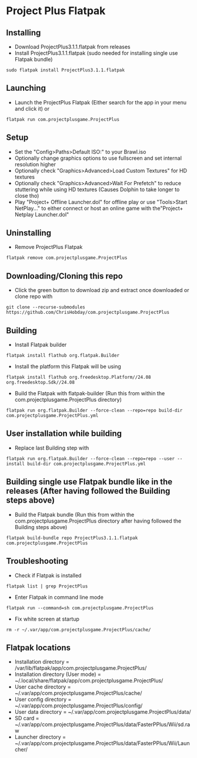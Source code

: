# Project Plus Flatpak
## Installing
- Download ProjectPlus3.1.1.flatpak from releases
- Install ProjectPlus3.1.1.flatpak (sudo needed for installing single use Flatpak bundle)
```console
sudo flatpak install ProjectPlus3.1.1.flatpak
```
## Launching
- Launch the ProjectPlus Flatpak (Either search for the app in your menu and click it) or
```console
flatpak run com.projectplusgame.ProjectPlus
```
## Setup
- Set the "Config>Paths>Default ISO:" to your Brawl.iso
- Optionally change graphics options to use fullscreen and set internal resolution higher
- Optionally check "Graphics>Advanced>Load Custom Textures" for HD textures
- Optionally check "Graphics>Advanced>Wait For Prefetch" to reduce stuttering while using HD textures (Causes Dolphin to take longer to close tho)
- Play "Project+ Offline Launcher.dol" for offline play or use "Tools>Start NetPlay..." to either connect or host an online game with the"Project+ Netplay Launcher.dol"
## Uninstalling
- Remove ProjectPlus Flatpak
```console
flatpak remove com.projectplusgame.ProjectPlus
```
## Downloading/Cloning this repo
- Click the green button to download zip and extract once downloaded or clone repo with
```console
git clone --recurse-submodules https://github.com/ChrisHobday/com.projectplusgame.ProjectPlus
```
## Building
- Install Flatpak builder
```console
flatpak install flathub org.flatpak.Builder
```
- Install the platform this Flatpak will be using
```console
flatpak install flathub org.freedesktop.Platform//24.08 org.freedesktop.Sdk//24.08
```
- Build the Flatpak with flatpak-builder (Run this from within the com.projectplusgame.ProjectPlus directory)
```console
flatpak run org.flatpak.Builder --force-clean --repo=repo build-dir com.projectplusgame.ProjectPlus.yml
```
## User installation while building
- Replace last Building step with
```console
flatpak run org.flatpak.Builder --force-clean --repo=repo --user --install build-dir com.projectplusgame.ProjectPlus.yml
```
## Building single use Flatpak bundle like in the releases (After having followed the Building steps above)
- Build the Flatpak bundle (Run this from within the com.projectplusgame.ProjectPlus directory after having followed the Building steps above)
```console
flatpak build-bundle repo ProjectPlus3.1.1.flatpak com.projectplusgame.ProjectPlus
```
## Troubleshooting
- Check if Flatpak is installed
```console
flatpak list | grep ProjectPlus
```
- Enter Flatpak in command line mode
```console
flatpak run --command=sh com.projectplusgame.ProjectPlus
```
- Fix white screen at startup
```console
rm -r ~/.var/app/com.projectplusgame.ProjectPlus/cache/
```
## Flatpak locations
- Installation directory             = /var/lib/flatpak/app/com.projectplusgame.ProjectPlus/
- Installation directory (User mode) = ~/.local/share/flatpak/app/com.projectplusgame.ProjectPlus/
- User cache directory               = ~/.var/app/com.projectplusgame.ProjectPlus/cache/
- User config directory              = ~/.var/app/com.projectplusgame.ProjectPlus/config/
- User data directory                = ~/.var/app/com.projectplusgame.ProjectPlus/data/
- SD card                            = ~/.var/app/com.projectplusgame.ProjectPlus/data/FasterPPlus/Wii/sd.raw
- Launcher directory                 = ~/.var/app/com.projectplusgame.ProjectPlus/data/FasterPPlus/Wii/Launcher/